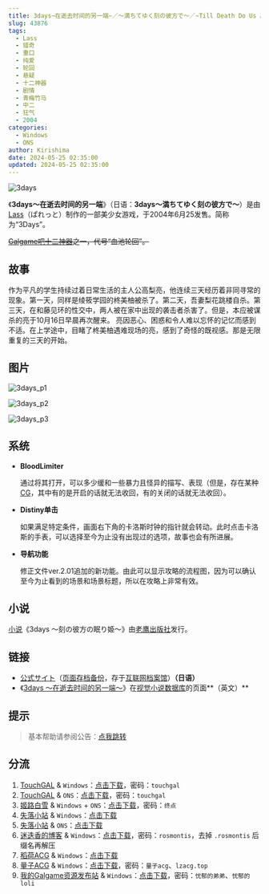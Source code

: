 ```yaml
---
title: 3days~在逝去时间的另一端~／～満ちてゆく刻の彼方で～／~Till Death Do Us A Part~
slug: 43876
tags:
  - Lass
  - 猎奇
  - 重口
  - 纯爱
  - 轮回
  - 悬疑
  - 十二神器
  - 剧情
  - 青梅竹马
  - 中二
  - 狂气
  - 2004
categories:
  - Windows
  - ONS
author: Kirishima
date: 2024-05-25 02:35:00
updated: 2024-05-25 02:35:00
---
```


![3days](https://static.saop.cc/vns/img/3days.webp)

《**3days～在逝去时间的另一端**》（日语：**3days～満ちてゆく刻の彼方で～**）是由[Lass](https://zh.moegirl.org.cn/index.php?title=Lass&action=edit&redlink=1)（ぱれっと）制作的一部美少女游戏，于2004年6月25发售。简称为“3Days”。

~~[Galgame吧十二神器](https://zh.moegirl.org.cn/Galgame吧十二神器)之一，代号“血池轮回”。~~

<!-- more -->

## 故事

作为平凡的学生持续过着日常生活的主人公高梨亮，他连续三天经历着非同寻常的现象。第一天，同样是绫筱学园的柊美柚被杀了。第二天，吾妻梨花跳楼自杀。第三天，在和藤见环的性交中，两人被在家中出现的袭击者杀害了。但是，本应被谋杀的亮于10月16日早晨再次醒来。 亮因恶心、困惑和令人难以忘怀的记忆而感到不适。在上学途中，目睹了柊美柚遇难现场的亮，感到了奇怪的既视感。那是无限重复的三天的开始。

## 图片

![3days_p1](https://static.saop.cc/vns/img/3days_p1.webp)

![3days_p2](https://static.saop.cc/vns/img/3days_p2.webp)

![3days_p3](https://static.saop.cc/vns/img/3days_p3.webp)

## 系统

- **BloodLimiter**

  通过将其打开，可以多少缓和一些暴力且怪异的描写、表现（但是，存在某种[CG](https://zh.wikipedia.org/wiki/電腦圖形)，其中有的是开启的话就无法收回，有的关闭的话就无法收回）。

- **Distiny单击**

  如果满足特定条件，画面右下角的卡洛斯时钟的指针就会转动。此时点击卡洛斯的手表，可以选择至今为止没有出现过的选项，故事也会有所进展。

- **导航功能**

  修正文件ver.2.01追加的新功能。由此可以显示攻略的流程图，因为可以确认至今为止看到的场景和场景标题，所以在攻略上非常有效。

## 小说

[小说](https://zh.wikipedia.org/wiki/小說)《3days 〜刻の彼方の眠り姫〜》由[老鹰出版社](https://zh.wikipedia.org/w/index.php?title=老鹰出版社&action=edit&redlink=1)发行。

## 链接

- [公式サイト](http://lass.jp/)（[页面存档备份](https://web.archive.org/web/20090826085207/http://lass.jp/)，存于[互联网档案馆](https://zh.wikipedia.org/wiki/互联网档案馆)）**（日语）**
- 《[3days ～在逝去时间的另一端～](https://vndb.org/v1085)》在[视觉小说数据库](https://zh.wikipedia.org/wiki/視覺小說數據庫)的页面**（英文）**

## 提示

> 基本帮助请参阅公告：[点我跳转](/)

## 分流

1. [TouchGAL](https://www.touchgal.io/) & `Windows`：[点击下载](https://pan.touchgal.net/s/GXwUX)，密码：`touchgal`
2. [TouchGAL](https://www.touchgal.io/) & `ONS`：[点击下载](https://pan.touchgal.net/s/OExFW)，密码：`touchgal`
3. [姬路白雪](https://pan.jlbx.xyz/) & `Windows` + `ONS`：[点击下载](https://pan.jlbx.xyz/?s=3days)，密码：`终点`
4. [失落小站](https://www.shinnku.com/) & `Windows`：[点击下载](https://www.shinnku.com/api/download/0/win/3days~%E5%9C%A8%E9%80%9D%E5%8E%BB%E6%97%B6%E9%97%B4%E7%9A%84%E5%8F%A6%E4%B8%80%E7%AB%AF.7z)
5. [失落小站](https://www.shinnku.com/) & `ONS`：[点击下载](https://www.shinnku.com/api/download/0/ons/3days.zip)
6. [迷迭香的博客](https://rosmontis.com/) & `Windows`：[点击下载](https://drive.rosmontis.com/s/bKKU5)，密码：`rosmontis`，去掉 `.rosmontis` 后缀名再解压
7. [稻荷ACG](https://amoebi.com/) & `Windows`：[点击下载](https://sakustar.top/art/530)
8. [量子ACG](https://lzacg.org/) & `Windows`：[点击下载](https://lzacg.org/4940)，密码：`量子acg`、`lzacg.top`
9. [我的Galgame资源发布站](https://www.ttloli.com/) & `Windows`：[点击下载](https://www.ttloli.com/3days.html)，密码：`忧郁的弟弟`、`忧郁的loli`
